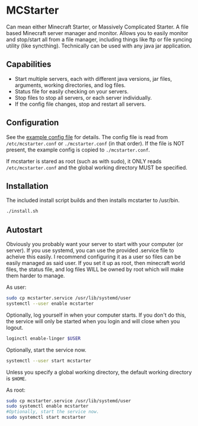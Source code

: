 # MCStarter

Can mean either Minecraft Starter, or Massively Complicated Starter. A file based Minecraft server manager and monitor. Allows you to easily monitor and stop/start all from a file manager, including things like ftp or file syncing utility (like syncthing). Technically can be used with any java jar application.

## Capabilities

* Start multiple servers, each with different java versions, jar files, arguments, working directories, and log files.
* Status file for easily checking on your servers.
* Stop files to stop all servers, or each server individually.
* If the config file changes, stop and restart all servers.

## Configuration

See the [example config file](mcstarter.conf) for details. The config file is read from `/etc/mcstarter.conf` or `./mcstarter.conf` (in that order). If the file is NOT present, the example config is copied to `./mcstarter.conf`.

If mcstarter is stared as root (such as with sudo), it ONLY reads `/etc/mcstarter.conf` and the global working directory MUST be specified.

## Installation

The included install script builds and then installs mcstarter to /usr/bin.

```bash
./install.sh
```

## Autostart

Obviously you probably want your server to start with your computer (or server). If you use systemd, you can use the provided .service file to acheive this easily. I recommend configuring it as a user so files can be easily managed as said user. If you set it up as root, then minecraft world files, the status file, and log files WILL be owned by root which will make them harder to manage.

As user:

```bash
sudo cp mcstarter.service /usr/lib/systemd/user
systemctl --user enable mcstarter
```

Optionally, log yourself in when your computer starts. If you don't do this, the service will only be started when you login and will close when you logout.

```bash
loginctl enable-linger $USER
```

Optionally, start the service now.

```bash
systemctl --user start mcstarter
```

Unless you specify a global working directory, the default working directory is `$HOME`.

As root:

```bash
sudo cp mcstarter.service /usr/lib/systemd/user
sudo systemctl enable mcstarter
#Optionally, start the service now.
sudo systemctl start mcstarter
```
